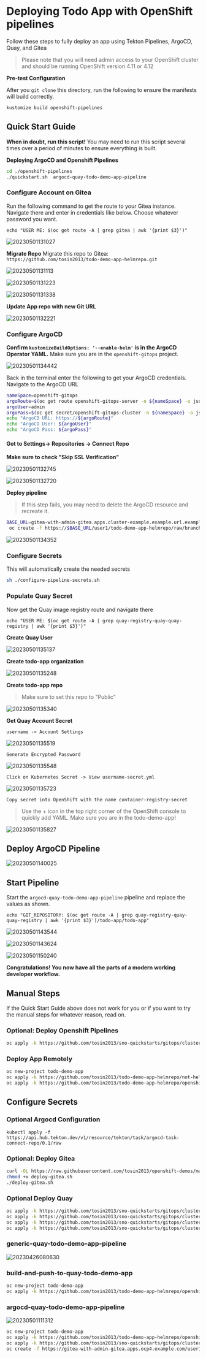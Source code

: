 # Deploying Todo App with OpenShift pipelines

Follow these steps to fully deploy an app using Tekton Pipelines, ArgoCD, Quay, and Gitea

> Please note that you will need admin access to your OpenShift cluster and should be running OpenShift version 4.11 or 4.12

**Pre-test Configuration**

After you `git clone` this directory, run the following to ensure the manifests will build correctly.

```bash
kustomize build openshift-pipelines
```

## Quick Start Guide

**When in doubt, run this script!**
You may need to run this script several times over a period of minutes to ensure everything is built.

**Deploying ArgoCD and Openshift Pipelines**
```bash
cd ./openshift-pipelines
./quickstart.sh  argocd-quay-todo-demo-app-pipeline
```

### Configure Account on Gitea

Run the following command to get the route to your Gitea instance. Navigate there and enter in credentials like below. Choose whatever password you want.

`echo "USER ME: $(oc get route -A | grep gitea | awk '{print $3}')"`

![20230501131027](https://i.imgur.com/HmFsfVv.png)

**Migrate Repo**
Migrate this repo to Gitea: `https://github.com/tosin2013/todo-demo-app-helmrepo.git`

![20230501131113](https://i.imgur.com/Ck7D9Ab.png)

![20230501131223](https://i.imgur.com/TQBlAZK.png)

![20230501131338](https://i.imgur.com/gdti5iQ.png)

**Update App repo with new Git URL**

![20230501132221](https://i.imgur.com/b0nxu7X.png)

### Configure ArgoCD

**Confirm `kustomizeBuildOptions: '--enable-helm'` is in the ArgoCD Operator YAML.** Make sure you are in the `openshift-gitops` project.

![20230501134442](https://i.imgur.com/g6GeDyl.png)

Back in the terminal enter the following to get your ArgoCD credentials. Navigate to the ArgoCD URL

```bash
nameSpace=openshift-gitops
argoRoute=$(oc get route openshift-gitops-server -n ${nameSpace} -o jsonpath='{.spec.host}')
argoUser=admin
argoPass=$(oc get secret/openshift-gitops-cluster -n ${nameSpace} -o jsonpath='{.data.admin\.password}' | base64 -d) 
echo "ArgoCD URL: https://${argoRoute}"
echo "ArgoCD User: ${argoUser}"
echo "ArgoCD Pass: ${argoPass}"
```

#### Got to Settings-> Repositories -> Connect Repo

**Make sure to check "Skip SSL Verification"**

![20230501132745](https://i.imgur.com/mL6xDge.png)

![20230501132720](https://i.imgur.com/IJCA0Zc.png)

**Deploy pipeline**

> If this step fails, you may need to delete the ArgoCD resource and recreate it.

```bash
BASE_URL=gitea-with-admin-gitea.apps.cluster-example.example.url.example.com
 oc create -f https://$BASE_URL/user1/todo-demo-app-helmrepo/raw/branch/main/app-config/cluster-config.yaml
```

![20230501134352](https://i.imgur.com/WfNZEx6.png)

### Configure Secrets

This will automatically create the needed secrets

```bash 
sh ./configure-pipeline-secrets.sh
```

### Populate Quay Secret

Now get the Quay image registry route and navigate there

`echo "USER ME: $(oc get route -A | grep quay-registry-quay-quay-registry | awk '{print $3}')"`

**Create Quay User**

![20230501135137](https://i.imgur.com/uZfyUsP.png)

**Create todo-app organization**

![20230501135248](https://i.imgur.com/gLwQXgw.png)

**Create todo-app repo**

> Make sure to set this repo to "Public"

![20230501135340](https://i.imgur.com/cN6L4BM.png)

**Get Quay Account Secret**

`username -> Account Settings`

![20230501135519](https://i.imgur.com/drw7vSl.png)  

`Generate Encrypted Password`

![20230501135548](https://i.imgur.com/TlFSRww.png)  

`Click on Kubernetes Secret -> View username-secret.yml`

![20230501135723](https://i.imgur.com/KRfylLk.png)  

`Copy secret into OpenShift with the name container-registry-secret`

> Use the + icon in the top right corner of the OpenShift console to quickly add YAML. Make sure you are in the todo-demo-app!

![20230501135827](https://i.imgur.com/UnxAx77.png)

## Deploy ArgoCD Pipeline

![20230501140025](https://i.imgur.com/R2ExO1z.png)

## Start Pipeline
Start the `argocd-quay-todo-demo-app-pipeline` pipeline and replace the values as shown.

`echo "GIT_REPOSITORY: $(oc get route -A | grep quay-registry-quay-quay-registry | awk '{print $3}')/todo-app/todo-app"`

![20230501143544](https://i.imgur.com/oN769AD.png)

![20230501143624](https://i.imgur.com/UGKwjm1.png)

![20230501150240](https://i.imgur.com/LhPJc0D.png)

**Congratulations! You now have all the parts of a modern working developer workflow.**

## Manual Steps

If the Quick Start Guide above does not work for you or if you want to try the manual steps for whatever reason, read on.

### Optional: Deploy Openshift Pipelines
```bash
oc apply -k https://github.com/tosin2013/sno-quickstarts/gitops/cluster-config/openshift-pipelines-operator/overlays/latest
```

### Deploy App Remotely
```bash 
oc new-project todo-demo-app
oc apply -k https://github.com/tosin2013/todo-demo-app-helmrepo/not-helm
oc apply -k https://github.com/tosin2013/todo-demo-app-helmrepo/openshift-pipelines
```

## Configure Secrets

### Optional Argocd Configuration
```
kubectl apply -f https://api.hub.tekton.dev/v1/resource/tekton/task/argocd-task-connect-repo/0.1/raw
```

### Optional: Deploy Gitea
```bash
curl -OL https://raw.githubusercontent.com/tosin2013/openshift-demos/master/quick-scripts/deploy-gitea.sh
chmod +x deploy-gitea.sh
./deploy-gitea.sh
```

### Optional Deploy Quay 
```bash
oc apply -k https://github.com/tosin2013/sno-quickstarts/gitops/cluster-config/quay-registry-operator/operator/overlays/stable-3.8
oc apply -k https://github.com/tosin2013/sno-quickstarts/gitops/cluster-config/openshift-data-foundation-operator/operator/overlays/stable-4.11
oc apply -k https://github.com/tosin2013/sno-quickstarts/gitops/cluster-config/openshift-container-storage-noobaa/overlays/default
oc apply -k https://github.com/tosin2013/sno-quickstarts/gitops/cluster-config/quay-registry-operator/instance/overlay/default
```
### generic-quay-todo-demo-app-pipeline
![20230426080630](https://i.imgur.com/hUkCNCB.png)

### build-and-push-to-quay-todo-demo-app
```bash
oc new-project todo-demo-app
oc apply -k https://github.com/tosin2013/todo-demo-app-helmrepo/openshift-pipelines
```


### argocd-quay-todo-demo-app-pipeline
![20230501111312](https://i.imgur.com/iKsTnjA.png)
```bash
oc new-project todo-demo-app
oc apply -k https://github.com/tosin2013/todo-demo-app-helmrepo/openshift-pipelines
oc apply -k https://github.com/tosin2013/sno-quickstarts/gitops/cluster-config/openshift-gitops
oc create -f https://gitea-with-admin-gitea.apps.ocp4.example.com/user1/todo-demo-app-helmrepo/raw/branch/main/app-config/cluster-config.yaml
```
